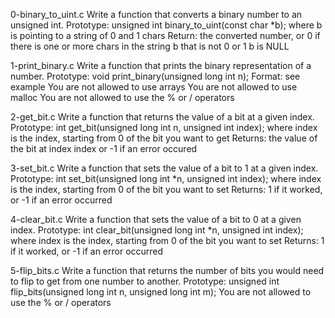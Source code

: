 0-binary_to_uint.c Write a function that converts a binary number to an unsigned int.
Prototype: unsigned int binary_to_uint(const char *b);
where b is pointing to a string of 0 and 1 chars
Return: the converted number, or 0 if
there is one or more chars in the string b that is not 0 or 1
b is NULL


1-print_binary.c Write a function that prints the binary representation of a number.
Prototype: void print_binary(unsigned long int n);
Format: see example
You are not allowed to use arrays
You are not allowed to use malloc
You are not allowed to use the % or / operators


2-get_bit.c Write a function that returns the value of a bit at a given index.
 Prototype: int get_bit(unsigned long int n, unsigned int index);
 where index is the index, starting from 0 of the bit you want to get
 Returns: the value of the bit at index index or -1 if an error occured


3-set_bit.c Write a function that sets the value of a bit to 1 at a given index.
	Prototype: int set_bit(unsigned long int *n, unsigned int index);
	where index is the index, starting from 0 of the bit you want to set
	Returns: 1 if it worked, or -1 if an error occurred


4-clear_bit.c Write a function that sets the value of a bit to 0 at a given index.
	Prototype: int clear_bit(unsigned long int *n, unsigned int index);
	where index is the index, starting from 0 of the bit you want to set
	Returns: 1 if it worked, or -1 if an error occurred


5-flip_bits.c Write a function that returns the number of bits you would need to flip to get from one number to another.
	 Prototype: unsigned int flip_bits(unsigned long int n, unsigned long int m);
	 You are not allowed to use the % or / operators

